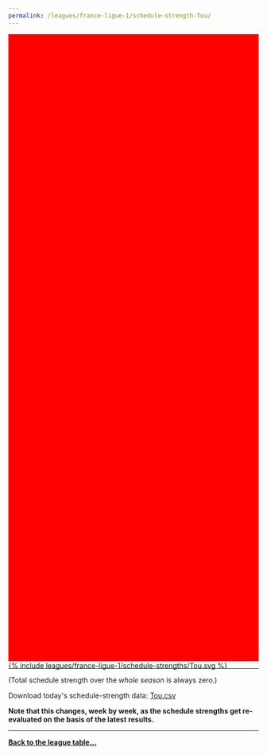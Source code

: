 ```yaml
---
permalink: /leagues/france-ligue-1/schedule-strength-Tou/
---
```


<style>
.svg-wrap {
    background-color:red;
    height:0;
    padding-top:250%; /* 350px/550px */
    position: relative;
}

svg {
    background-color: white;
    height: 100%;
    display:block;
    width: 100%;
    position: absolute;
    top:0;
    left:0;
}
</style>


<div class="svg-wrap">
{% include leagues/france-ligue-1/schedule-strengths/Tou.svg %}
</div>

-----

(Total schedule strength over the *whole season* is always zero.)


Download today's schedule-strength data: [Tou.csv](/assets/leagues/france-ligue-1/2019/schedule-strengths/Tou.csv)

**Note that this changes, week by week, as the schedule strengths get re-evaluated on the
basis of the latest results.**

-----

[**Back to the league table...**](/leagues/france-ligue-1)


